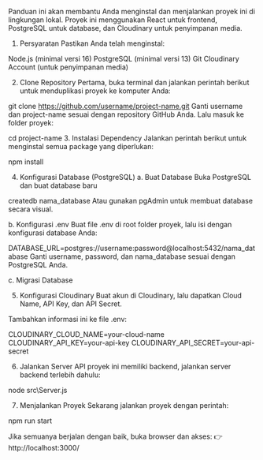 Panduan ini akan membantu Anda menginstal dan menjalankan proyek ini di lingkungan lokal.
Proyek ini menggunakan React untuk frontend, PostgreSQL untuk database, dan Cloudinary untuk penyimpanan media.

1. Persyaratan
Pastikan Anda telah menginstal:

Node.js (minimal versi 16)
PostgreSQL (minimal versi 13)
Git
Cloudinary Account (untuk penyimpanan media)

2. Clone Repository
Pertama, buka terminal dan jalankan perintah berikut untuk menduplikasi proyek ke komputer Anda:


git clone https://github.com/username/project-name.git
Ganti username dan project-name sesuai dengan repository GitHub Anda.
Lalu masuk ke folder proyek:


cd project-name
3. Instalasi Dependency
Jalankan perintah berikut untuk menginstal semua package yang diperlukan:


npm install

4. Konfigurasi Database (PostgreSQL)
a. Buat Database
Buka PostgreSQL dan buat database baru

createdb nama_database
Atau gunakan pgAdmin untuk membuat database secara visual.

b. Konfigurasi .env
Buat file .env di root folder proyek, lalu isi dengan konfigurasi database Anda:


DATABASE_URL=postgres://username:password@localhost:5432/nama_database
Ganti username, password, dan nama_database sesuai dengan PostgreSQL Anda.

c. Migrasi Database


5. Konfigurasi Cloudinary
Buat akun di Cloudinary, lalu dapatkan Cloud Name, API Key, dan API Secret.

Tambahkan informasi ini ke file .env:


CLOUDINARY_CLOUD_NAME=your-cloud-name
CLOUDINARY_API_KEY=your-api-key
CLOUDINARY_API_SECRET=your-api-secret

6. Jalankan Server API 
proyek ini memiliki backend, jalankan server backend terlebih dahulu:

node src\Server.js

7. Menjalankan Proyek
Sekarang jalankan proyek dengan perintah:


npm run start





Jika semuanya berjalan dengan baik, buka browser dan akses:
👉 http://localhost:3000/
